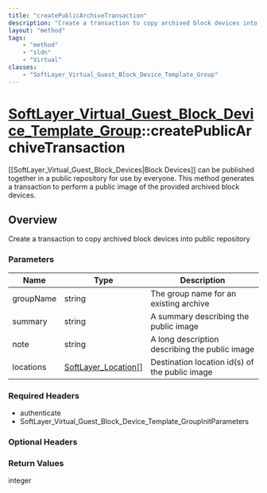 ```yaml
---
title: "createPublicArchiveTransaction"
description: "Create a transaction to copy archived block devices into public repository"
layout: "method"
tags:
    - "method"
    - "sldn"
    - "Virtual"
classes:
    - "SoftLayer_Virtual_Guest_Block_Device_Template_Group"
---
```

# [SoftLayer_Virtual_Guest_Block_Device_Template_Group](/reference/services/SoftLayer_Virtual_Guest_Block_Device_Template_Group)::createPublicArchiveTransaction

[[SoftLayer_Virtual_Guest_Block_Devices|Block Devices]] can be published together in a public repository for use by everyone. This method generates a transaction to perform a public image of the provided archived block devices. 


## Overview 
Create a transaction to copy archived block devices into public repository

### Parameters 
|Name | Type | Description |
| --- | --- | --- |
|groupName| string| The group name for an existing archive|
|summary| string| A summary describing the public image|
|note| string| A long description describing the public image|
|locations| <a href='/reference/datatypes/SoftLayer_Location'>SoftLayer_Location[] </a>| Destination location id(s) of the public image|


### Required Headers
* authenticate
* SoftLayer_Virtual_Guest_Block_Device_Template_GroupInitParameters

### Optional Headers

### Return Values
integer

